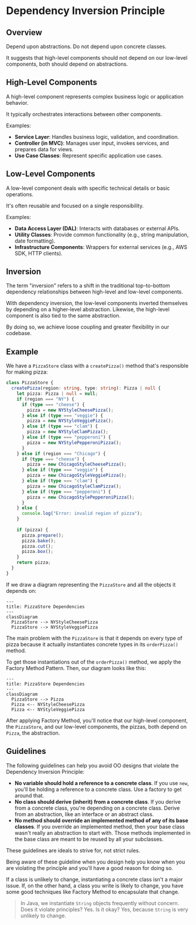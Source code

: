 #  Dependency Inversion Principle

## Overview

Depend upon abstractions. Do not depend upon concrete classes.

It suggests that high-level components should not depend on our low-level components, both should depend on abstractions.


## High-Level Components

A high-level component represents complex business logic or application behavior.

It typically orchestrates interactions between other components.

Examples:
- **Service Layer**: Handles business logic, validation, and coordination.
- **Controller (in MVC)**: Manages user input, invokes services, and prepares data for views.
- **Use Case Classes**: Represent specific application use cases.


## Low-Level Components

A low-level component deals with specific technical details or basic operations.

It's often reusable and focused on a single responsibility.

Examples:
- **Data Access Layer (DAL)**: Interacts with databases or external APIs.
- **Utility Classes**: Provide common functionality (e.g., string manipulation, date formatting).
- **Infrastructure Components**: Wrappers for external services (e.g., AWS SDK, HTTP clients).


## Inversion

The term "inversion" refers to a shift in the traditional top-to-bottom dependency relationships between high-level and low-level components. 

With dependency inversion, the low-level components inverted themselves by depending on a higher-level abstraction. Likewise, the high-level component is also tied to the same abstraction.

By doing so, we achieve loose coupling and greater flexibility in our codebase.


## Example

We have a `PizzaStore` class with a `createPizza()` method that's responsible for making pizza:
```ts
class PizzaStore {
  createPizza(region: string, type: string): Pizza | null {
    let pizza: Pizza | null = null;
    if (region === "NY") {
      if (type === "cheese") {
        pizza = new NYStyleCheesePizza();
      } else if (type === "veggie") {
        pizza = new NYStyleVeggiePizza();
      } else if (type === "clam") {
        pizza = new NYStyleClamPizza();
      } else if (type === "pepperoni") {
        pizza = new NYStylePepperoniPizza();
      }
    } else if (region === "Chicago") {
      if (type === "cheese") {
        pizza = new ChicagoStyleCheesePizza();
      } else if (type === "veggie") {
        pizza = new ChicagoStyleVeggiePizza();
      } else if (type === "clam") {
        pizza = new ChicagoStyleClamPizza();
      } else if (type === "pepperoni") {
        pizza = new ChicagoStylePepperoniPizza();
      }
    } else {
      console.log("Error: invalid region of pizza");
    }
    
    if (pizza) {
      pizza.prepare();
      pizza.bake();
      pizza.cut();
      pizza.box();
    }
    return pizza;
  }
}
```

If we draw a diagram representing the `PizzaStore` and all the objects it depends on:

```mermaid
---
title: PizzaStore Dependencies
---
classDiagram
  PizzaStore --> NYStyleCheesePizza
  PizzaStore --> NYStyleVeggiePizza
```

The main problem with the `PizzaStore` is that it depends on every type of pizza because it actually instantiates concrete types in its `orderPizza()` method.

To get those instantiations out of the `orderPizza()` method, we apply the Factory Method Pattern. Then, our diagram looks like this:

```mermaid
---
title: PizzaStore Dependencies
---
classDiagram
  PizzaStore --> Pizza
  Pizza <-- NYStyleCheesePizza
  Pizza <-- NYStyleVeggiePizza
```

After applying Factory Method, you'll notice that our high-level component, the `PizzaStore`, and our low-level components, the pizzas, both depend on `Pizza`, the abstraction.


## Guidelines

The following guidelines can help you avoid OO designs that violate the Dependency Inversion Principle:
- **No variable should hold a reference to a concrete class**. If you use `new`, you'll be holding a reference to a concrete class. Use a factory to get around that.
- **No class should derive (inherit) from a concrete class**. If you derive from a concrete class, you're depending on a concrete class. Derive from an abstraction, like an interface or an abstract class.
- **No method should override an implemented method of any of its base classes**. If you override an implemented method, then your base class wasn't really an abstraction to start with. Those methods implemented in the base class are meant to be reused by  all your subclasses.

These guidelines are ideals to strive for, not strict rules.

Being aware of these guideline when you design help you know when you are violating the principle and you'll have a good reason for doing so.

If a class is unlikely to change, instantiating a concrete class isn't a major issue. If, on the other hand, a class you write is likely to change, you have some good techniques like Factory Method to encapsulate that change.

> In Java, we instantiate `String` objects frequently without concern. Does it violate principles? Yes. Is it okay? Yes, because `String` is very unlikely to change.
